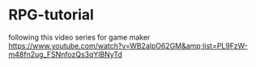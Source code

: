 # RPG-tutorial
following this video series for game maker https://www.youtube.com/watch?v=WB2alpO62GM&amp;list=PL9FzW-m48fn2ug_FSNnfozQs3qYlBNyTd
